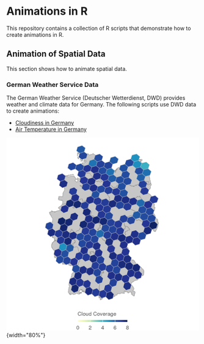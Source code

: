 # Animations in R

This repository contains a collection of R scripts that demonstrate how
to create animations in R.

## Animation of Spatial Data

This section shows how to animate spatial data.

### German Weather Service Data

The German Weather Service (Deutscher Wetterdienst, DWD) provides
weather and climate data for Germany. The following scripts use DWD data
to create animations:

-   [Cloudiness in Germany](Deutsche-Wetterdienst/Cloudiness.R)
-   [Air Temperature in Germany](Deutsche-Wetterdienst/Temperature.R)

![](Deutscher-Wetterdienst/sample.gif){width="80%"}
